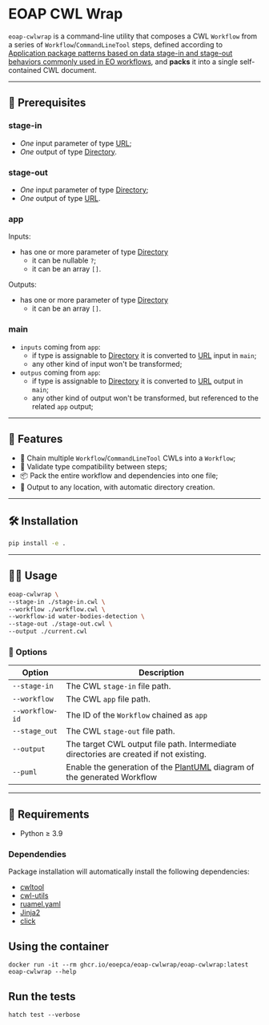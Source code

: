 # EOAP CWL Wrap

`eoap-cwlwrap` is a command-line utility that composes a CWL `Workflow` from a series of `Workflow`/`CommandLineTool` steps, defined according to [Application package patterns based on data stage-in and stage-out behaviors commonly used in EO workflows](https://github.com/eoap/application-package-patterns), and **packs** it into a single self-contained CWL document.

---

## 🧠 Prerequisites

### stage-in

- _One_ input parameter of type [URL](https://raw.githubusercontent.com/eoap/schemas/main/url.yaml);
- _One_ output of type [Directory](https://www.commonwl.org/v1.0/CommandLineTool.html#Directory).

### stage-out 

- _One_ input parameter of type [Directory](https://www.commonwl.org/v1.0/CommandLineTool.html#Directory);
- _One_ output of type [URL](https://raw.githubusercontent.com/eoap/schemas/main/url.yaml).

### app

Inputs:

- has one or more parameter of type [Directory](https://www.commonwl.org/v1.0/CommandLineTool.html#Directory)
  * it can be nullable `?`;
  * it can be an array `[]`.

Outputs:

- has one or more parameter of type [Directory](https://www.commonwl.org/v1.0/CommandLineTool.html#Directory)
  * it can be an array `[]`.

### main

- `inputs` coming from `app`:
  * if type is assignable to [Directory](https://www.commonwl.org/v1.0/CommandLineTool.html#Directory) it is converted to [URL](https://raw.githubusercontent.com/eoap/schemas/main/url.yaml) input in `main`;
  * any other kind of input won't be transformed;
- `outpus` coming from `app`:
  * if type is assignable to [Directory](https://www.commonwl.org/v1.0/CommandLineTool.html#Directory) it is converted to [URL](https://raw.githubusercontent.com/eoap/schemas/main/url.yaml) output in `main`;
  * any other kind of output won't be transformed, but referenced to the related `app` output;

---

## 🚀 Features

- 🧱 Chain multiple `Workflow`/`CommandLineTool` CWLs into a `Workflow`;
- 🧪 Validate type compatibility between steps;
- 📦 Pack the entire workflow and dependencies into one file;
- 💾 Output to any location, with automatic directory creation.

---

## 🛠 Installation

```bash
pip install -e .
```

---

## 🧑‍💻 Usage

```bash
eoap-cwlwrap \
--stage-in ./stage-in.cwl \
--workflow ./workflow.cwl \
--workflow-id water-bodies-detection \
--stage-out ./stage-out.cwl \
--output ./current.cwl
```

### 🔧 Options

| Option          | Description                                                                                      |
|-----------------|--------------------------------------------------------------------------------------------------|
| `--stage-in`    | The CWL `stage-in` file path.                                                                    |
| `--workflow`    | The CWL `app` file path.                                                                         |
| `--workflow-id` | The ID of the `Workflow` chained as `app`                                                        |
| `--stage_out`   | The CWL `stage-out` file path.                                                                   |
| `--output`      | The target CWL output file path. Intermediate directories are created if not existing.           |
| `--puml`        | Enable the generation of the [PlantUML](https://plantuml.com/) diagram of the generated Workflow |

---

## 🧠 Requirements

- Python ≥ 3.9

### Dependendies

Package installation will automatically install the following dependencies:

- [cwltool](https://cwltool.readthedocs.io/en/latest/)
- [cwl-utils](https://cwl-utils.readthedocs.io/en/latest/)
- [ruamel.yaml](https://yaml.dev/doc/ruamel.yaml/)
- [Jinja2](https://jinja.palletsprojects.com/en/stable/)
- [click](https://click.palletsprojects.com/en/stable/)

## Using the container

```
docker run -it --rm ghcr.io/eoepca/eoap-cwlwrap/eoap-cwlwrap:latest eoap-cwlwrap --help
```

## Run the tests

```
hatch test --verbose
```